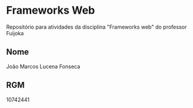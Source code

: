 # Frameworks Web
Repositório para atividades da disciplina "Frameworks web" do professor Fuijoka

## Nome
João Marcos Lucena Fonseca

## RGM
10742441
